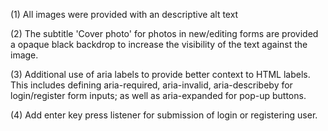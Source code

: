 (1) All images were provided with an descriptive alt text

(2) The subtitle 'Cover photo' for photos in new/editing forms are provided a opaque black backdrop to increase the visibility of the text against the image.

(3) Additional use of aria labels to provide better context to HTML labels. This includes defining aria-required, aria-invalid, aria-describeby for login/register form inputs; as well as aria-expanded for pop-up buttons.

(4) Add enter key press listener for submission of login or registering user.